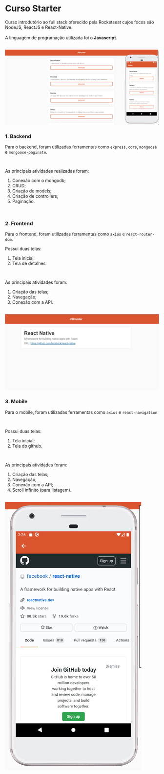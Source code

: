 # Curso Starter

Curso introdutório ao full stack oferecido pela Rocketseat cujos focos são NodeJS, ReactJS e React-Native.
<br>
<br>
A linguagem de programação utilizada foi o **Javascript**.

<br>
<img src="/uploads/foto1.png">
<br>

### 1. Backend

Para o backend, foram utilizadas ferramentas como `express`, `cors`, `mongoose` e `mongoose-paginate`.

<br>

As principais atividades realizadas foram:
  1. Conexão com o mongodb;
  2. CRUD;
  3. Criação de models;
  4. Criação de controllers;
  5. Paginação.

<br>

### 2. Frontend

Para o frontend, foram utilizadas ferramentas como `axios` e `react-router-dom`.
<br>

Possui duas telas: 
  1. Tela inicial;
  2. Tela de detalhes. 
  
<br>

As principais atividades foram:
  1. Criação das telas;
  2. Navegação;
  3. Conexão com a API.

<br>
<img src="/uploads/foto2.png">
<br>

### 3. Mobile

Para o mobile, foram utilizadas ferramentas como `axios` e `react-navigation`. 

<br>

Possui duas telas: 
  1. Tela inicial;
  2. Tela do github. 
  
<br>

As principais atividades foram:
  1. Criação das telas;
  2. Navegação;
  3. Conexão com a API;
  4. Scroll infinito (para listagem).

<br>
<img src="/uploads/foto3.png">
